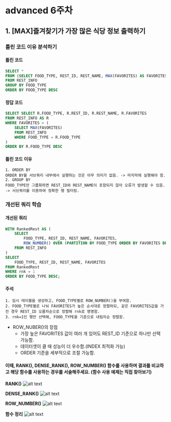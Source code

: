 # advanced 6주차
## 1. [MAX]즐겨찾기가 가장 많은 식당 정보 출력하기
### 틀린 코드 이유 분석하기
#### 틀린 코드
```sql
SELECT *
FROM (SELECT FOOD_TYPE, REST_ID, REST_NAME, MAX(FAVORITES) AS FAVORITES
FROM REST_INFO
GROUP BY FOOD_TYPE
ORDER BY FOOD_TYPE DESC
```
#### 정답 코드
```sql
SELECT SELECT R.FOOD_TYPE, R.REST_ID, R.REST_NAME, R.FAVORITES
FROM REST_INFO AS R
WHERE FAVORITES = (
    SELECT MAX(FAVORITES)
    FROM REST_INFO
    WHERE FOOD_TYPE = R.FOOD_TYPE
)
ORDER BY R.FOOD_TYPE DESC
```
#### 틀린 코드 이유
```
1. ORDER BY
ORDER BY를 서브쿼리 내부에서 실행하는 것은 아무 의미가 없음. -> 마지막에 실행해야 함.
2. GROUP BY
FOOD_TYPE만 그룹화하면 REST_ID와 REST_NAME이 포함되지 않아 오류가 발생할 수 있음. -> 서브쿼리를 이용하여 정확한 행 필터링.
```
### 개선된 쿼리 학습
#### 개선된 쿼리
```sql
WITH RankedRest AS (
    SELECT 
        FOOD_TYPE, REST_ID, REST_NAME, FAVORITES,
        ROW_NUMBER() OVER (PARTITION BY FOOD_TYPE ORDER BY FAVORITES DESC, REST_ID) AS rnk
    FROM REST_INFO
)
SELECT 
    FOOD_TYPE, REST_ID, REST_NAME, FAVORITES
FROM RankedRest
WHERE rnk = 1
ORDER BY FOOD_TYPE DESC;
```
#### 주석
```
1. 임시 테이블을 생성하고, FOOD_TYPE별로 ROW_NUMBER()을 부여함.
2. FOOD_TYPE별로 나눠 FAVORITES가 높은 순서대로 정렬하되, 같은 FAVORITES값을 가진 경우 REST_ID 오름차순으로 정렬해 rnk로 명명함.
3. rnk=1인 행만 선택해, FOOD_TYPE을 기준으로 내림차순 정렬함.
```
- ROW_NUBER()의 장점
  - 가장 높은 FAVORITES 값이 여러 개 있어도 REST_ID 기준으로 하나만 선택 가능함.
  - 데이터셋이 클 때 성능이 더 우수함.(INDEX 최적화 가능)
  - ORDER 기준을 세부적으로 조절 가능함.

#### 이때, **RANK(), DENSE_RANK(), ROW_NUMBER() 함수**를 사용하며 결과를 비교하고 해당 함수를 사용하는 경우를 서술해주세요. (함수 사용 예제는 직접 찾아보기)
**RANK()**
![alt text](image/6주차/1.png)

**DENSE_RANK()**
![alt text](image/6주차/2.png)

**ROW_NUMBER()**
![alt text](image/6주차/3.png)

**함수 정리**
![alt text](image/6주차/4.png)
